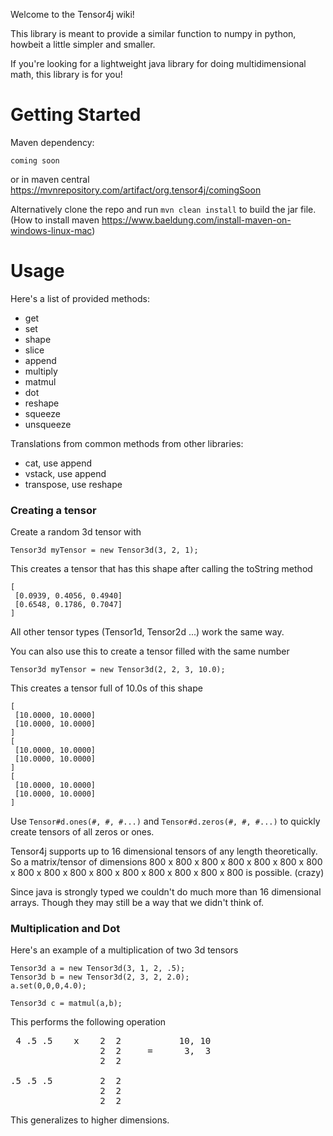 Welcome to the Tensor4j wiki!


This library is meant to provide a similar function to numpy in python, howbeit a little simpler and smaller. 

If you're looking for a lightweight java library for doing multidimensional math, this library is for you!


# Getting Started
Maven dependency:
```
coming soon
```

or in maven central https://mvnrepository.com/artifact/org.tensor4j/comingSoon



Alternatively clone the repo and run `mvn clean install` to build the jar file.
(How to install maven https://www.baeldung.com/install-maven-on-windows-linux-mac)

# Usage
Here's a list of provided methods:
- get
- set
- shape
- slice
- append
- multiply
- matmul
- dot
- reshape
- squeeze
- unsqueeze

 Translations from common methods from other libraries:
 - cat, use append
 - vstack, use append
 - transpose, use reshape

### Creating a tensor
Create a random 3d tensor with 
```
Tensor3d myTensor = new Tensor3d(3, 2, 1);
```

This creates a tensor that has this shape after calling the toString method
```
[
 [0.0939, 0.4056, 0.4940]
 [0.6548, 0.1786, 0.7047]
]
```

All other tensor types (Tensor1d, Tensor2d ...) work the same way.

You can also use this to create a tensor filled with the same number
```
Tensor3d myTensor = new Tensor3d(2, 2, 3, 10.0);
```

This creates a tensor full of 10.0s of this shape
```
[
 [10.0000, 10.0000]
 [10.0000, 10.0000]
]
[
 [10.0000, 10.0000]
 [10.0000, 10.0000]
]
[
 [10.0000, 10.0000]
 [10.0000, 10.0000]
]
```

Use `Tensor#d.ones(#, #, #...)` and `Tensor#d.zeros(#, #, #...)` to quickly create tensors of all zeros or ones.


Tensor4j supports up to 16 dimensional tensors of any length theoretically. So a matrix/tensor of dimensions 800 x 800 x 800 x 800 x 800 x 800 x 800 x 800 x 800 x 800 x 800 x 800 x 800 x 800 x 800 x 800 is possible. (crazy)

Since java is strongly typed we couldn't do much more than 16 dimensional arrays. Though they may still be a way that we didn't think of.



### Multiplication and Dot
Here's an example of a multiplication of two 3d tensors
```
Tensor3d a = new Tensor3d(3, 1, 2, .5);
Tensor3d b = new Tensor3d(2, 3, 2, 2.0);
a.set(0,0,0,4.0);

Tensor3d c = matmul(a,b);
```
This performs the following operation
<pre>
 4 .5 .5    x    2  2           10, 10
                 2  2     =      3,  3
                 2  2

.5 .5 .5         2  2
                 2  2
                 2  2
</pre>
This generalizes to higher dimensions.









